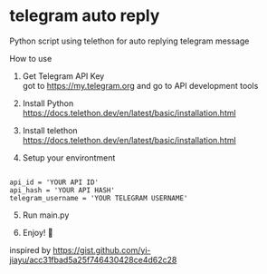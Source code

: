 # telegram auto reply
Python script using telethon for auto replying telegram message

How to use 

1. Get Telegram API Key<br/>
 got to https://my.telegram.org and go to API development tools
 
2. Install Python<br/>
https://docs.telethon.dev/en/latest/basic/installation.html

3. Install telethon<br/>
https://docs.telethon.dev/en/latest/basic/installation.html

4. Setup your environtment
<pre><code>
api_id = 'YOUR API ID'
api_hash = 'YOUR API HASH'
telegram_username = 'YOUR TELEGRAM USERNAME'
</code></pre>

5. Run main.py

6. Enjoy! 🍻

inspired by 
https://gist.github.com/yi-jiayu/acc31fbad5a25f746430428ce4d62c28
